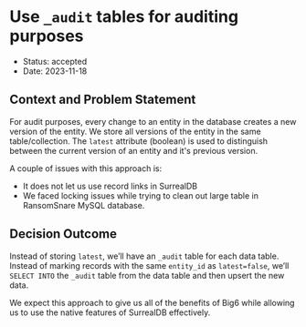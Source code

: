 # Use `_audit` tables for auditing purposes

- Status: accepted
- Date: 2023-11-18

## Context and Problem Statement

For audit purposes, every change to an entity in the database creates a new version of the entity. We store all versions of the entity in the same table/collection. The `latest` attribute (boolean) is used to distinguish between the current version of an entity and it's previous version.

A couple of issues with this approach is:  
- It does not let us use record links in SurrealDB
- We faced locking issues while trying to clean out large table in RansomSnare MySQL database.

## Decision Outcome

Instead of storing `latest`, we’ll have an `_audit` table for each data table.  Instead of marking records with the same `entity_id` as `latest=false`, we’ll `SELECT INTO` the `_audit` table from the data table and then upsert the new data.  

We expect this approach to give us all of the benefits of Big6 while allowing us to use the native features of SurrealDB effectively.
